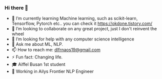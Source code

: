 ### Hi there 👋

- 🌱 I’m currently learning Machine learning, such as scikit-learn, Tensorflow, Pytorch etc.. you can check it https://okdone.tistory.com/
- 👯 I’m looking to collaborate on any great project, just I don't reinvent the wheel
- 🤔 I’m looking for help with any computer science intelligence
- 💬 Ask me about ML, NLP.
- 📫 How to reach me: dlfrnaos19@gmail.com
- ⚡ Fun fact: Changing life.
- 🎓 Aiffel Busan 1st student
- 🏢 Working in Ailys Frontier NLP Engineer

